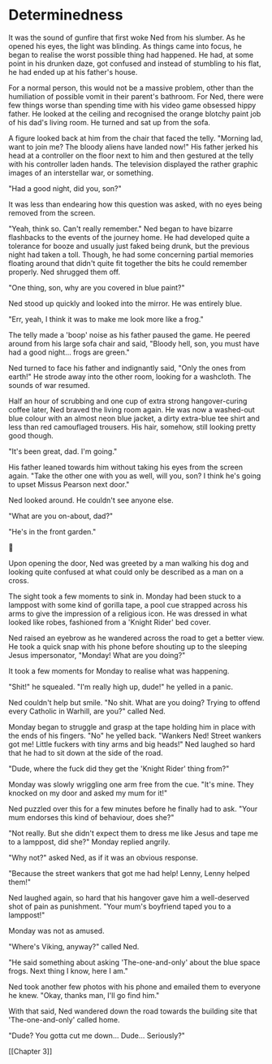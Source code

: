 # Determinedness #
It was the sound of gunfire that first woke Ned from his slumber. As he opened his eyes, the light was blinding. As things came into focus, he began to realise the worst possible thing had happened. He had, at some point in his drunken daze, got confused and instead of stumbling to his flat, he had ended up at his father's house.

For a normal person, this would not be a massive problem, other than the humiliation of possible vomit in their parent's bathroom. For Ned, there were few things worse than spending time with his video game obsessed hippy father. He looked at the ceiling and recognised the orange blotchy paint job of his dad's living room. He turned and sat up from the sofa.

A figure looked back at him from the chair that faced the telly. "Morning lad, want to join me? The bloody aliens have landed now!" His father jerked his head at a controller on the floor next to him and then gestured at the telly with his controller laden hands. The television displayed the rather graphic images of an interstellar war, or something.

"Had a good night, did you, son?"

It was less than endearing how this question was asked, with no eyes being removed from the screen.

"Yeah, think so. Can't really remember." Ned began to have bizarre flashbacks to the events of the journey home. He had developed quite a tolerance for booze and usually just faked being drunk, but the previous night had taken a toll. Though, he had some concerning partial memories floating around that didn't quite fit together the bits he could remember properly. Ned shrugged them off.

"One thing, son, why are you covered in blue paint?"

Ned stood up quickly and looked into the mirror. He was entirely blue.

"Err, yeah, I think it was to make me look more like a frog."

The telly made a 'boop' noise as his father paused the game. He peered around from his large sofa chair and said, "Bloody hell, son, you must have had a good night... frogs are green."

Ned turned to face his father and indignantly said, "Only the ones from earth!" He strode away into the other room, looking for a washcloth. The sounds of war resumed.

Half an hour of scrubbing and one cup of extra strong hangover-curing coffee later, Ned braved the living room again. He was now a washed-out blue colour with an almost neon blue jacket, a dirty extra-blue tee shirt and less than red camouflaged trousers. His hair, somehow, still looking pretty good though.

"It's been great, dad. I'm going."

His father leaned towards him without taking his eyes from the screen again. "Take the other one with you as well, will you, son? I think he's going to upset Missus Pearson next door."

Ned looked around. He couldn't see anyone else.

"What are you on-about, dad?"

"He's in the front garden."

💠

Upon opening the door, Ned was greeted by a man walking his dog and looking quite confused at what could only be described as a man on a cross.

The sight took a few moments to sink in. Monday had been stuck to a lamppost with some kind of gorilla tape, a pool cue strapped across his arms to give the impression of a religious icon. He was dressed in what looked like robes, fashioned from a 'Knight Rider' bed cover.

Ned raised an eyebrow as he wandered across the road to get a better view. He took a quick snap with his phone before shouting up to the sleeping Jesus impersonator, "Monday! What are you doing?"

It took a few moments for Monday to realise what was happening.

"Shit!" he squealed. "I'm really high up, dude!" he yelled in a panic.

Ned couldn't help but smile. "No shit. What are you doing? Trying to offend every Catholic in Warhill, are you?" called Ned.

Monday began to struggle and grasp at the tape holding him in place with the ends of his fingers. "No" he yelled back. "Wankers Ned! Street wankers got me! Little fuckers with tiny arms and big heads!" Ned laughed so hard that he had to sit down at the side of the road.

"Dude, where the fuck did they get the 'Knight Rider' thing from?"

Monday was slowly wriggling one arm free from the cue. "It's mine. They knocked on my door and asked my mum for it!"

Ned puzzled over this for a few minutes before he finally had to ask. "Your mum endorses this kind of behaviour, does she?"

"Not really. But she didn't expect them to dress me like Jesus and tape me to a lamppost, did she?" Monday replied angrily.

"Why not?" asked Ned, as if it was an obvious response.

"Because the street wankers that got me had help! Lenny, Lenny helped them!"

Ned laughed again, so hard that his hangover gave him a well-deserved shot of pain as punishment. "Your mum's boyfriend taped you to a lamppost!"

Monday was not as amused.

"Where's Viking, anyway?" called Ned.

"He said something about asking 'The-one-and-only' about the blue space frogs. Next thing I know, here I am."

Ned took another few photos with his phone and emailed them to everyone he knew. "Okay, thanks man, I'll go find him."

With that said, Ned wandered down the road towards the building site that 'The-one-and-only' called home.

"Dude? You gotta cut me down... Dude... Seriously?"

[[Chapter 3]]